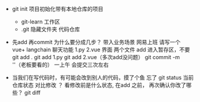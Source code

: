 - git init 项目初始化带有本地仓库的项目
    - git-learn 工作区
    - .git  隐藏文件夹 代码仓库

- 先add 再commit
    为什么要分成几步？
    带入业务场景
    网易上班 请写一个 vue+ langchain 聊天功能
    1.py
    2.vue 界面
    两个文件 
    add 进入暂存区，不要git add .
    git add 1.py
    git add 2.vue（多次add没问题）
    git commit -m ''（老板要看的）
    一上午 会提交三次左右
- 当我们在写代码时，有可能会改到别人的代码，摸了个鱼 忘了
    git status 当前仓库状态
    对比修改 ？
    看修改前是什么状态, 在add 之前， 再次确认你改了哪些？
    git diff